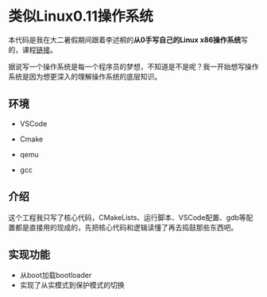 # 类似Linux0.11操作系统

本代码是我在大二暑假期间跟着李述桐的**从0手写自己的Linux x86操作系统**写的，课程[链接](https://study.163.com/course/introduction/1212765805.htm)。

据说写一个操作系统是每一个程序员的梦想，不知道是不是呢？我一开始想写操作系统是因为想更深入的理解操作系统的底层知识。

## 环境

- VSCode

- Cmake

- qemu

- gcc

## 介绍

这个工程我只写了核心代码，CMakeLists、运行脚本、VSCode配置、gdb等配置都是直接用的现成的，先把核心代码和逻辑读懂了再去捣鼓那些东西吧。

## 实现功能

- 从boot加载bootloader
- 实现了从实模式到保护模式的切换